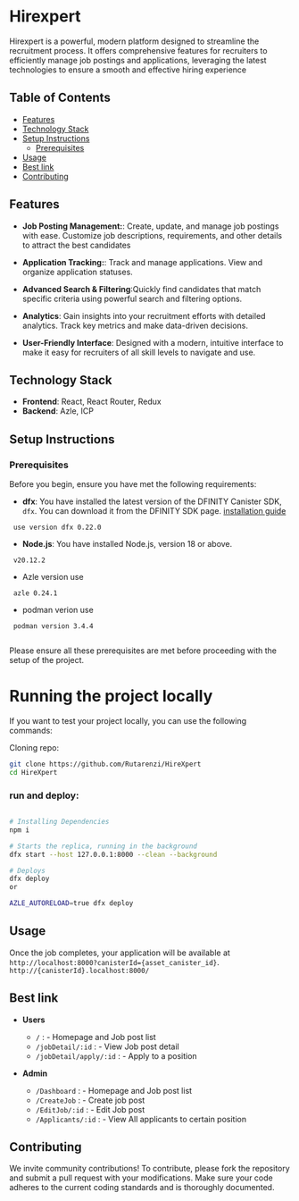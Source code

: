 # Hirexpert

Hirexpert is a powerful, modern platform designed to streamline the recruitment process. It offers comprehensive features for recruiters to efficiently manage job postings and applications, leveraging the latest technologies to ensure a smooth and effective hiring experience

## Table of Contents

- [Features](#features)
- [Technology Stack](#technology-stack)
- [Setup Instructions](#setup-instructions)
  - [Prerequisites](#prerequisites)
- [Usage](#usage)
- [Best link](#Best-link)
- [Contributing](#contributing)




## Features
- **Job Posting Management:**: Create, update, and manage job postings with ease. Customize job descriptions, requirements, and other details to attract the best candidates

- **Application Tracking:**: Track and manage applications. View and organize  application statuses.

- **Advanced Search & Filtering**:Quickly find candidates that match specific criteria using powerful search and filtering options.

- **Analytics**: Gain insights into your recruitment efforts with detailed analytics. Track key metrics and make data-driven decisions.

- **User-Friendly Interface**: Designed with a modern, intuitive interface to make it easy for recruiters of all skill levels to navigate and use.

## Technology Stack
- **Frontend**: React, React Router, Redux
- **Backend**: Azle, ICP


## Setup Instructions

### Prerequisites

Before you begin, ensure you have met the following requirements:

- **dfx**: You have installed the latest version of the DFINITY Canister SDK, `dfx`. You can download it from the DFINITY SDK page. [installation guide](https://demergent-labs.github.io/azle/get_started.html#installation)

 ```
  use version dfx 0.22.0
 ```
- **Node.js**: You have installed Node.js, version 18 or above.
```
 v20.12.2

```
- Azle version use 
 ```
  azle 0.24.1
 ```

 - podman verion use

 ```
  podman version 3.4.4
  
 ```
Please ensure all these prerequisites are met before proceeding with the setup of the project.
# Running the project locally

If you want to test your project locally, you can use the following commands:

Cloning repo:

```bash
git clone https://github.com/Rutarenzi/HireXpert
cd HireXpert
```


### run and deploy:

```bash

# Installing Dependencies
npm i

# Starts the replica, running in the background
dfx start --host 127.0.0.1:8000 --clean --background

# Deploys
dfx deploy
or

AZLE_AUTORELOAD=true dfx deploy
```


## Usage 

Once the job completes, your application will be available at `http://localhost:8000?canisterId={asset_canister_id}`.
` http://{canisterId}.localhost:8000/`

## Best link

- **Users**
  - `/` : - Homepage and Job post list
  - `/jobDetail/:id` : - View Job post detail
  - `/jobDetail/apply/:id` : - Apply to a position 


- **Admin**
  - `/Dashboard` : - Homepage and Job post list
  - `/CreateJob` : -  Create job post
  - `/EditJob/:id` : - Edit Job post 
  - `/Applicants/:id` : - View All applicants to certain position

  

## Contributing
We invite community contributions! To contribute, please fork the repository and submit a pull request with your modifications. Make sure your code adheres to the current coding standards and is thoroughly documented.

